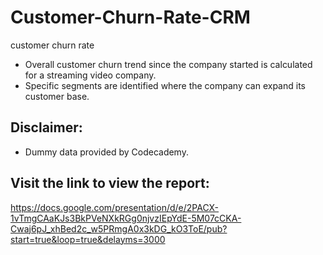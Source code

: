 # Customer-Churn-Rate-CRM
customer churn rate 

- Overall customer churn trend since the company started is calculated for a streaming video company.
- Specific segments are identified where the company can expand its customer base.

## Disclaimer:
- Dummy data provided by Codecademy.

## Visit the link to view the report: 
https://docs.google.com/presentation/d/e/2PACX-1vTmgCAaKJs3BkPVeNXkRGg0njvzIEpYdE-5M07cCKA-Cwaj6pJ_xhBed2c_w5PRmgA0x3kDG_kO3ToE/pub?start=true&loop=true&delayms=3000 
